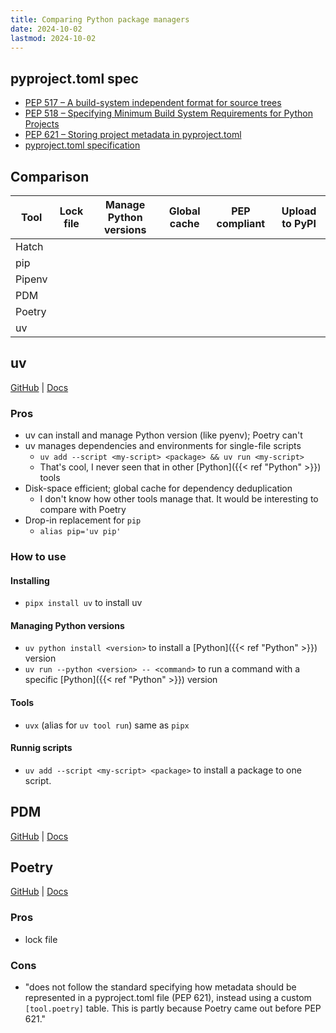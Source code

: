 ```yaml
---
title: Comparing Python package managers
date: 2024-10-02
lastmod: 2024-10-02
---
```


## pyproject.toml spec
- [PEP 517 – A build-system independent format for source trees](https://peps.python.org/pep-0517)
- [PEP 518 – Specifying Minimum Build System Requirements for Python Projects](https://peps.python.org/pep-0518)
- [PEP 621 – Storing project metadata in pyproject.toml](https://peps.python.org/pep-0621)
- [pyproject.toml specification](https://packaging.python.org/en/latest/specifications/pyproject-toml/#pyproject-toml-spec)

## Comparison
| Tool   | Lock file | Manage Python versions | Global cache | PEP compliant | Upload to PyPI |
| ------ | --------- | ---------------------- | ------------ | ------------- | -------------- |
| Hatch  |           |                        |              |               |                |
| pip    |           |                        |              |               |                |
| Pipenv |           |                        |              |               |                |
| PDM    |           |                        |              |               |                |
| Poetry |           |                        |              |               |                |
| uv     |           |                        |              |               |                |


## uv
[GitHub](https://github.com/astral-sh/uv) | [Docs](https://docs.astral.sh/uv/)

### Pros
- uv can install and manage Python version (like pyenv); Poetry can't
- uv manages dependencies and environments for single-file scripts
    * `uv add --script <my-script> <package> && uv run <my-script>`
    * That's cool, I never seen that in other [Python]({{< ref "Python" >}})
      tools
- Disk-space efficient; global cache for dependency deduplication
    * I don't know how other tools manage that. It would be interesting to
      compare with Poetry
- Drop-in replacement for `pip`
    * `alias pip='uv pip'`

### How to use
#### Installing
- `pipx install uv` to install uv

#### Managing Python versions
- `uv python install <version>` to install a [Python]({{< ref "Python" >}})
  version
- `uv run --python <version> -- <command>` to run a command with a specific
  [Python]({{< ref "Python" >}}) version

#### Tools
- `uvx` (alias for `uv tool run`) same as `pipx`

#### Runnig scripts
- `uv add --script <my-script> <package>` to install a package to one script.


## PDM
[GitHub](https://github.com/pdm-project/pdm) | [Docs](https://pdm-project.org/en/latest/)


## Poetry
[GitHub](https://github.com/python-poetry/poetry) | [Docs](https://python-poetry.org/docs/)

### Pros
- lock file

### Cons
- "does not follow the standard specifying how metadata should be represented
  in a pyproject.toml file (PEP 621), instead using a custom `[tool.poetry]`
  table. This is partly because Poetry came out before PEP 621."
